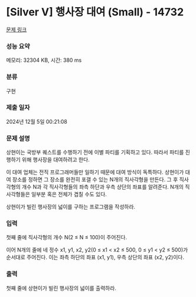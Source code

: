 # [Silver V] 행사장 대여 (Small) - 14732 

[문제 링크](https://www.acmicpc.net/problem/14732) 

### 성능 요약

메모리: 32304 KB, 시간: 380 ms

### 분류

구현

### 제출 일자

2024년 12월 5일 00:21:08

### 문제 설명

<p>상현이는 국방부 퀘스트를 수행하기 전에 이별 파티를 기획하고 있다. 따라서 파티를 진행하기 위해 행사장을 대여하려고 한다.</p>

<p>이 대여 업체는 전직 프로그래머들만 일하기 때문에 대여 방식이 독특하다. 상현이가 대여 장소를 정하면 그 장소를 완전히 포갤 수 있는 N개의 직사각형을 만든다. 그 후 직사각형의 개수 N과 각 직사각형들의 좌측 하단과 우측 상단의 좌표를 알려준다. N개의 직사각형들은 일부분 혹은 전체가 겹칠 수도 있다.</p>

<p>상현이가 빌린 행사장의 넓이를 구하는 프로그램을 작성하라.</p>

### 입력 

 <p>첫째 줄에 직사각형의 개수 N(2 ≤ N ≤ 100)이 주어진다.</p>

<p>이어 N개의 줄에 네 정수 x1, y1, x2, y2(0 ≤ x1 < x2 ≤ 500, 0 ≤ y1 < y2 ≤ 500)가 순서대로 주어진다. 이는 좌측 하단의 좌표 (x1, y1), 우측 상단의 좌표 (x2, y2)이다.</p>

### 출력 

 <p>첫째 줄에 상현이가 빌린 행사장의 넓이를 출력하라.</p>

